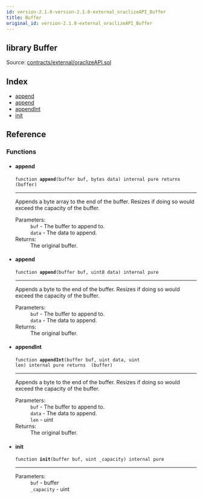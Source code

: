 ```yaml
---
id: version-2.1.0-version-2.1.0-external_oraclizeAPI_Buffer
title: Buffer
original_id: version-2.1.0-external_oraclizeAPI_Buffer
---
```


<div class="contract-doc"><div class="contract"><h2 class="contract-header"><span class="contract-kind">library</span> Buffer</h2><div class="source">Source: <a href="https://github.com/PolymathNetwork/polymath-core/blob/v2.1.0/contracts/external/oraclizeAPI.sol" target="_blank">contracts/external/oraclizeAPI.sol</a></div></div><div class="index"><h2>Index</h2><ul><li><a href="external_oraclizeAPI_Buffer.html#append">append</a></li><li><a href="external_oraclizeAPI_Buffer.html#append">append</a></li><li><a href="external_oraclizeAPI_Buffer.html#appendInt">appendInt</a></li><li><a href="external_oraclizeAPI_Buffer.html#init">init</a></li></ul></div><div class="reference"><h2>Reference</h2><div class="functions"><h3>Functions</h3><ul><li><div class="item function"><span id="append" class="anchor-marker"></span><h4 class="name">append</h4><div class="body"><code class="signature">function <strong>append</strong><span>(buffer buf, bytes data) </span><span>internal </span><span>pure </span><span>returns  (buffer) </span></code><hr/><div class="description"><p>Appends a byte array to the end of the buffer. Resizes if doing so would exceed the capacity of the buffer.</p></div><dl><dt><span class="label-parameters">Parameters:</span></dt><dd><div><code>buf</code> - The buffer to append to.</div><div><code>data</code> - The data to append.</div></dd><dt><span class="label-return">Returns:</span></dt><dd>The original buffer.</dd></dl></div></div></li><li><div class="item function"><span id="append" class="anchor-marker"></span><h4 class="name">append</h4><div class="body"><code class="signature">function <strong>append</strong><span>(buffer buf, uint8 data) </span><span>internal </span><span>pure </span></code><hr/><div class="description"><p>Appends a byte to the end of the buffer. Resizes if doing so would exceed the capacity of the buffer.</p></div><dl><dt><span class="label-parameters">Parameters:</span></dt><dd><div><code>buf</code> - The buffer to append to.</div><div><code>data</code> - The data to append.</div></dd><dt><span class="label-return">Returns:</span></dt><dd>The original buffer.</dd></dl></div></div></li><li><div class="item function"><span id="appendInt" class="anchor-marker"></span><h4 class="name">appendInt</h4><div class="body"><code class="signature">function <strong>appendInt</strong><span>(buffer buf, uint data, uint len) </span><span>internal </span><span>pure </span><span>returns  (buffer) </span></code><hr/><div class="description"><p>Appends a byte to the end of the buffer. Resizes if doing so would exceed the capacity of the buffer.</p></div><dl><dt><span class="label-parameters">Parameters:</span></dt><dd><div><code>buf</code> - The buffer to append to.</div><div><code>data</code> - The data to append.</div><div><code>len</code> - uint</div></dd><dt><span class="label-return">Returns:</span></dt><dd>The original buffer.</dd></dl></div></div></li><li><div class="item function"><span id="init" class="anchor-marker"></span><h4 class="name">init</h4><div class="body"><code class="signature">function <strong>init</strong><span>(buffer buf, uint _capacity) </span><span>internal </span><span>pure </span></code><hr/><dl><dt><span class="label-parameters">Parameters:</span></dt><dd><div><code>buf</code> - buffer</div><div><code>_capacity</code> - uint</div></dd></dl></div></div></li></ul></div></div></div>
